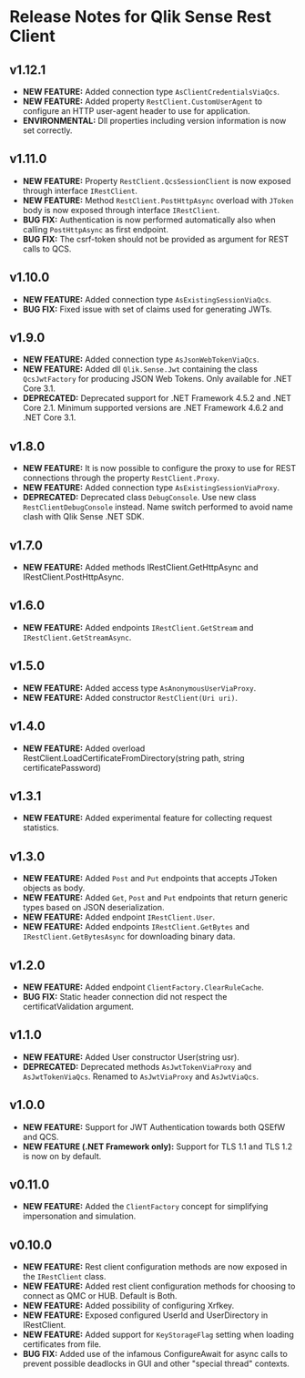 # Release Notes for Qlik Sense Rest Client

## v1.12.1
* **NEW FEATURE:** Added connection type `AsClientCredentialsViaQcs`.
* **NEW FEATURE:** Added property `RestClient.CustomUserAgent` to configure an HTTP user-agent header to use for application.
* **ENVIRONMENTAL:** Dll properties including version information is now set correctly.

## v1.11.0
* **NEW FEATURE:** Property `RestClient.QcsSessionClient` is now exposed through interface `IRestClient`.
* **NEW FEATURE:** Method `RestClient.PostHttpAsync` overload with `JToken` body is now exposed through interface `IRestClient`.
* **BUG FIX:** Authentication is now performed automatically also when calling `PostHttpAsync` as first endpoint.
* **BUG FIX:** The csrf-token should not be provided as argument for REST calls to QCS.

## v1.10.0
* **NEW FEATURE:** Added connection type `AsExistingSessionViaQcs`.
* **BUG FIX:** Fixed issue with set of claims used for generating JWTs.

## v1.9.0
* **NEW FEATURE:** Added connection type `AsJsonWebTokenViaQcs`.
* **NEW FEATURE:** Added dll `Qlik.Sense.Jwt` containing the class `QcsJwtFactory` for producing JSON Web Tokens. Only available for .NET Core 3.1.
* **DEPRECATED:** Deprecated support for .NET Framework 4.5.2 and .NET Core 2.1. Minimum supported versions are .NET Framework 4.6.2 and .NET Core 3.1.

## v1.8.0
* **NEW FEATURE:** It is now possible to configure the proxy to use for REST connections through the property `RestClient.Proxy`.
* **NEW FEATURE:** Added connection type `AsExistingSessionViaProxy`.
* **DEPRECATED:** Deprecated class `DebugConsole`. Use new class `RestClientDebugConsole` instead. Name switch performed to avoid name clash with Qlik Sense .NET SDK.

## v1.7.0
* **NEW FEATURE:** Added methods IRestClient.GetHttpAsync and IRestClient.PostHttpAsync.

## v1.6.0
* **NEW FEATURE:** Added endpoints `IRestClient.GetStream` and `IRestClient.GetStreamAsync`.

## v1.5.0
* **NEW FEATURE:** Added access type `AsAnonymousUserViaProxy`.
* **NEW FEATURE:** Added constructor `RestClient(Uri uri)`.

## v1.4.0
* **NEW FEATURE:** Added overload RestClient.LoadCertificateFromDirectory(string path, string certificatePassword)

## v1.3.1
* **NEW FEATURE:** Added experimental feature for collecting request statistics.

## v1.3.0
* **NEW FEATURE:** Added `Post` and `Put` endpoints that accepts JToken objects as body.
* **NEW FEATURE:** Added `Get`, `Post` and `Put` endpoints that return generic types based on JSON deserialization.
* **NEW FEATURE:** Added endpoint `IRestClient.User`.
* **NEW FEATURE:** Added endpoints `IRestClient.GetBytes` and `IRestClient.GetBytesAsync` for downloading binary data.

## v1.2.0
* **NEW FEATURE:** Added endpoint `ClientFactory.ClearRuleCache`.
* **BUG FIX:** Static header connection did not respect the certificatValidation argument.

## v1.1.0
* **NEW FEATURE:** Added User constructor User(string usr).
* **DEPRECATED:** Deprecated methods `AsJwtTokenViaProxy` and `AsJwtTokenViaQcs`. Renamed to `AsJwtViaProxy` and `AsJwtViaQcs`.

## v1.0.0
* **NEW FEATURE:** Support for JWT Authentication towards both QSEfW and QCS.
* **NEW FEATURE (.NET Framework only):** Support for TLS 1.1 and TLS 1.2 is now on by default.

## v0.11.0
* **NEW FEATURE:** Added the `ClientFactory` concept for simplifying impersonation and simulation.

## v0.10.0
* **NEW FEATURE:** Rest client configuration methods are now exposed in the `IRestClient` class.
* **NEW FEATURE:** Added rest client configuration methods for choosing to connect as QMC or HUB. Default is Both.
* **NEW FEATURE:** Added possibility of configuring Xrfkey.
* **NEW FEATURE:** Exposed configured UserId and UserDirectory in IRestClient.
* **NEW FEATURE:** Added support for `KeyStorageFlag` setting when loading certificates from file.
* **BUG FIX:** Added use of the infamous ConfigureAwait for async calls to prevent possible deadlocks in GUI and other "special thread" contexts.

